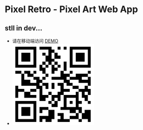 # Pixel Retro - Pixel Art Web App
## stll in dev...
- 请在移动端访问 [DEMO](http://116.62.146.32:5001/) 
- ![pr-qr](pr-qr.png)
